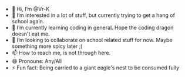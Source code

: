 - 👋 Hi, I’m @Vr-K
- 👀 I’m interested in a lot of stuff, but currently trying to get a hang of school again.
- 🌱 I’m currently learning coding in general. Hope the coding dragon doesn't eat me.
- 💞️ I’m looking to collaborate on school related stuff for now. Maybe something more spicy later ;)
- 📫 How to reach me, is not through here.
- 😄 Pronouns: Any/All
- ⚡ Fun fact: Being carried to a giant eagle's nest to be consumed fully

<!---
Vr-K/Vr-K is a ✨ special ✨ repository because its `README.md` (this file) appears on your GitHub profile.
You can click the Preview link to take a look at your changes.
--->
